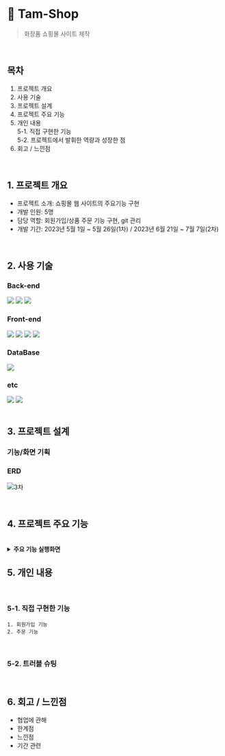# 📌 Tam-Shop
> 화장품 쇼핑몰 사이트 제작  

</br>

## 목차
1. 프로젝트 개요
2. 사용 기술
3. 프로젝트 설계
4. 프로젝트 주요 기능
5. 개인 내용<br>
   5-1. 직접 구현한 기능<br>
   5-2. 프로젝트에서 발휘한 역량과 성장한 점
6. 회고 / 느낀점
<br>

## 1. 프로젝트 개요
- 프로젝트 소개: 쇼핑몰 웹 사이트의 주요기능 구현
- 개발 인원: 5명
- 담당 역할: 회원가입/상품 주문 기능 구현, git 관리
- 개발 기간: 2023년 5월 1일 ~ 5월 26일(1차) / 2023년 6월 21일 ~ 7월 7일(2차)
<br>

## 2. 사용 기술

### Back-end
<div>
<img src="https://img.shields.io/badge/java-007396?style=for-the-badge&logo=OpenJDK&logoColor=white">
<img src="https://img.shields.io/badge/spring-6DB33F?style=for-the-badge&logo=spring&logoColor=white">
<img src="https://img.shields.io/badge/apache tomcat-F8DC75?style=for-the-badge&logo=apachetomcat&logoColor=white">
</div>

### Front-end
<div>
<img src="https://img.shields.io/badge/html5-E34F26?style=for-the-badge&logo=html5&logoColor=white">
<img src="https://img.shields.io/badge/css-1572B6?style=for-the-badge&logo=css3&logoColor=white">
<img src="https://img.shields.io/badge/javascript-F7DF1E?style=for-the-badge&logo=javascript&logoColor=black">
<img src="https://img.shields.io/badge/jquery-0769AD?style=for-the-badge&logo=jquery&logoColor=white">
</div>

### DataBase
<img src="https://img.shields.io/badge/oracle-F80000?style=for-the-badge&logo=oracle&logoColor=white">

### etc
<div>
<img src="https://img.shields.io/badge/eclipse-2C2255?style=for-the-badge&logo=eclipse&logoColor=white">
<img src="https://img.shields.io/badge/github-181717?style=for-the-badge&logo=github&logoColor=white">
</div>

<br>

## 3. 프로젝트 설계

### 기능/화면 기획

### ERD

![3차](https://github.com/ann99934/Tam-shop/assets/110450765/1ce072ba-f2fe-4fd6-a2ba-23c042cc2780)

<br>

## 4. 프로젝트 주요 기능
<br>
<details>
<summary><b>주요 기능 실행화면</b></summary>
<div markdown="1">

	1. 회원가입 및 로그인
    2. 상품 목록 조회, 검색
    3. 상품 장바구니
    4. 상품 주문, 주문 확인
    5. 회원정보 수정, 비밀번호 변경, 회원 탈퇴
    
    6. 상품 등록, 수정, 삭제
    7. 주문 상태 변경
    8. 유저 목록 조회
    9. 공지사항 등록, 수정, 삭제
<br>

#### 유저
- 회원가입
- 로그인과 로그아웃
- 상품 조회
- 상품 상세 조회
- 장바구니
- 주문
- 주문 상세 확인 / 취소처리
- 회원 정보 수정
- 회원 탈퇴

#### 관리자
- 로그인
- 상품 조회, 등록, 수정, 삭제
- 주문 조회, 상태 변경
- 유저 조회

</div>
</details>

## 5. 개인 내용
<br>

### 5-1. 직접 구현한 기능

	1. 회원가입 기능
    2. 주문 기능
<br>

### 5-2. 트러블 슈팅
<br>


## 6. 회고 / 느낀점
- 협업에 관해
- 한계점
- 느낀점
- 기간 관련
<br>
